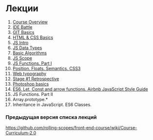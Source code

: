 #  Лекции

1. [Course Overview](https://github.com/rolling-scopes-school/lectures/blob/master/lectures/intro.md) 
2. [IDE Battle](https://github.com/rolling-scopes-school/lectures/blob/master/lectures/IDE-battle.md)
3. [GIT Basics](https://github.com/rolling-scopes-school/lectures/blob/master/lectures/git.md) 
4. [HTML & CSS Basics](https://github.com/rolling-scopes-school/lectures/blob/master/lectures/html-css-basics.md)
5. [JS Intro](https://github.com/rolling-scopes-school/lectures/blob/master/lectures/js-intro.md)
6. [JS Data Types](https://github.com/rolling-scopes-school/lectures/blob/master/lectures/js-data-types.md)
7. [Basic Algorithms](https://github.com/rolling-scopes-school/lectures/blob/master/lectures/basic-algorithms.md)
8. [JS Scope](https://github.com/rolling-scopes-school/lectures/blob/master/lectures/js-scope.md)
9. [JS Functions. Part I](https://github.com/rolling-scopes-school/lectures/blob/master/lectures/js-functions.md)
9. [Position. Floats. Semantics. CSS3](https://github.com/rolling-scopes-school/lectures/blob/master/lectures/position-floats-semantics-css3.md)
10. [Web typography](https://github.com/rolling-scopes-school/lectures/blob/master/lectures/web-typography.md)
11. [Stage #1 Retrospective](https://github.com/rolling-scopes-school/lectures/blob/master/lectures/retrospective-stage-one.md)
12. [Photoshop basics](https://github.com/rolling-scopes-school/lectures/blob/master/lectures/photoshop-basics.md)
13. [ES6. Let, Const and arrow functions. Airbnb JavaScript Style Guide](https://github.com/rolling-scopes-school/lectures/blob/master/lectures/es6.md)
14. JS Functions. Part II
15. Array.prototype.*
16. Inheritance in JavaScript. ES6 Classes.


### Предыдущая версия списка лекций
https://github.com/rolling-scopes/front-end-course/wiki/Course-Curriculum-2.0
